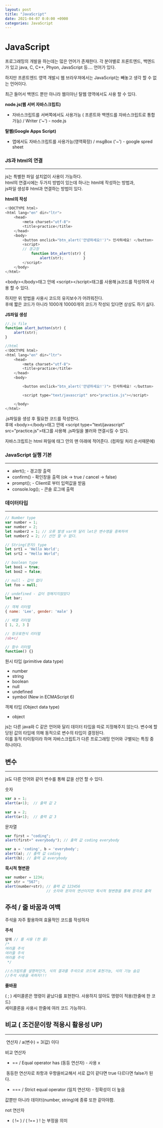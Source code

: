 ```yaml
---
layout: post
title: "JavaScript"
date: 2021-04-07 0:0:00 +0900
categories: JavaScript
---
```

# JavaScript

프로그래밍의 개발을 하는데는 많은 언어가 존재한다.
각 분야별로 프론트엔드, 백엔드가 있고 java, C, C++, Phyon, JavaScript 등.... 언어가 있다.  

하지만 프론트엔드 영역 개발시 웹 브라우져에서는 JavaScript는 빼놓고 생각 할 수 없는 언어이다.  

최근 들어서 백엔드 뿐만 아니라 웹이아닌 탈웹 영역에서도 사용 할 수 있다.  

**node.js(웹 서버 자바스크립트)**  
- 자바스크립트를 서버쪽에서도 사용가능 ( 프론트와 백엔드를 자바스크립트로 통합가능) / Writer ('~') - node.js

**탈웹(Google Apps Script)**
- 앱에서도 자바스크립트를 사용가능(영역확장) / msgBox ('~') - google spred sheet


### JS과 html의 연결
---

js는 특별한 파일 설치없이 사용이 가능하다.  
html의 연결시에는 두가지 방법이 있는데 하나는 html에 작성하는 방법과,  
js파일 생성후 html과 연결하는 방법이 있다.  

**html의 작성**
```javascript
<!DOCTYPE html>
<html lang="en" dir="ltr">
    <head>
        <meta charset="utf-8">
        <title>practice</title>
    </head>
    <body>
        <button onclick="btn_alert('안녕하세요!')"> 인사하세요! </button>
        <script>
        // 경고창
            function btn_alert(str) {
                alert(str);         }
        </script>
    </body>
</html>
```
\<body>\</body>태그 안에 \<script>\</script>태그를 사용해 js코드를 작성하여 사용 할 수 있다.  

하지만 위 방법을 사용시 코드의 유지보수가 어려워진다.  
후에 짧은 코드가 아니라 1000개 10000개의 코드가 작성되 있다면 상상도 하기 싫다.

**JS파일 생성**
```javascript
//.js file
function alert_button(str) {
    alert(str);
}

//html
<!DOCTYPE html>
<html lang="en" dir="ltr">
    <head>
        <meta charset="utf-8">
        <title>practice</title>
    </head>
    <body>

        <button onclick="btn_alert('안녕하세요!')"> 인사하세요! </button>

        <script type="text/javascript" src="practice.js"></script> 

    </body>
</html>
```
.js파일을 생성 후 필요한 코드를 작성한다.  
후에 \<body>\</body>태그 안에 \<script type="text/javascript" src="practice.js"></script>태그를 사용해 .js파일을 불러와 연결시킬 수 있다.

자바스크립트는 html 파일에 <body> 태그 안의 맨 아래에 적어준다. (컴파일 처리 순서때문에)


### JavaScript 실행 기본
---  
- alert(); - 경고창 출력
- confirm() - 확인창을 출력 (ok -> true / cancel -> false)
- prompt(); - Client로 부터 입력값을 받음
- console.log(); - 콘솔 로그에 출력

<!-- 나중에 다시 배울 것 -->
<!-- location : 윈도우의 주소내용을 가지고있는 객체값(오브젝트)
​
location.href = location ​ / url값으로 이동
location.reload(); / 윈도우를 새로고침

​
navigator : 브라우저의 정보를 제공하는 객체값 -->

### 데이터타입
---

```javascript
// Number type
var number = 1;   
var number = 2; 
let number2 = 1; // 오류 발생 var와 달리 let은 변수명을 중복하여 
let number2 = 2; // 선언 할 수 없다.

// String(문자) type
let srt1 = 'Hello World';
let srt2 = "Hello World";

// boolean type
let boo1 = true;
let boo2 = false;

// null - 값이 없다
let foo = null;

// undefined - 값이 정해지지않았다
let bar;

// 객체 리터럴
{ name: 'Lee', gender: 'male' }

// 배열 리터럴
[ 1, 2, 3 ]

// 정규표현식 리터럴
/ab+c/

// 함수 리터럴
function() {}
```
원시 타입 (primitive data type)
- number
- string
- boolean
- null
- undefined
- symbol (New in ECMAScript 6)

객체 타입 (Object data type)
- object

js는 다른 java와 C 같은 언어와 달리 데이터 타입을 따로 지정해주지 않는다. 
변수에 할당된 값의 타입에 의해 동적으로 변수의 타입이 결정된다.  
이를 동적 타이핑이라 하며 자바스크립트가 다른 프로그래밍 언어와 구별되는 특징 중 하나이다.  

## 변수
---
js도 다른 언어와 같이 변수를 통해 값을 선언 할 수 있다.  


숫자
```javascript
var a = 1;
alert(a+1);  // 출력 값 2
 
var a = 2;
alert(a+1);  // 출력 값 3​

```
문자열
```javascript
var first = "coding";
alert(first+" everybody");​ // 출력 값 coding everybody

var a = 'coding', b = 'everybody';
alert(a); // 출력 값 coding 
alert(b);​ // 출력 값 everybody
```
**묵시적 형변환**
```javascript
var number = 1234;
var str = "567";
alert(number+str); // 출력 값 123456
                   // 숫자와 문자의 연산이지만 묵시적 형변환을 통해 문자로 출력
```

## 주석 / 줄 바꿈과 여백

주석을 자주 활용하여 효율적인 코드를 작성하자  

**주석**
```javascript
앞에 // 를 사용 (한 줄)
/*
여러줄 주석
여러줄 주석​
여러줄 주석​
 */
​
//스크립트를 설명하던가, 식의 결과를 주석으로 코드에 표현가능, 식의 기능 숨김
​//주석 사용을 꼭하자!!!
```
**줄바꿈**

( ; ) 세미콜론은 명령이 끝났다를 표현한다. 사용하지 않아도 명령이 적용(한줄에 한 코드)  
세미콜론을 사용시 한줄에 여러 코드 가능하다.

## 비교 ( 조건문이랑 적용시 활용성 UP)
---
​
​연산자  /  a(변수) = 3(값)  이다  

비교 연산자  
- ==  /  Equal operator has (동등 연산자)   -  사용 x  

​
동등한 연산자로 좌항과 우항을비교해서 서로 값이 같다면 true
다르다면 false가 된다.  
- === ​/ Strict equal operator (일치 연산자)   -  정확성이 더 높음 

값뿐만 아니라 데이터(number, string)에 종류 또한 같아야함.  

not 연산자
- ( != ) / ( !== ) ! 는 부정을 의미

​

  


